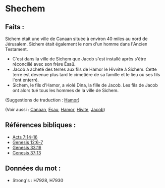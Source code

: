 # Shechem

## Faits :

Sichem était une ville de Canaan située à environ 40 miles au nord de Jérusalem. Sichem était également le nom d'un homme dans l'Ancien Testament.

* C'est dans la ville de Sichem que Jacob s'est installé après s'être réconcilié avec son frère Ésaü.
* Jacob a acheté des terres aux fils de Hamor le Hivvite à Sichem. Cette terre est devenue plus tard le cimetière de sa famille et le lieu où ses fils l'ont enterré.
* Sichem, le fils d'Hamor, a violé Dina, la fille de Jacob. Les fils de Jacob ont alors tué tous les hommes de la ville de Sichem.

(Suggestions de traduction : [Hamor](../names/hamor.md))

(Voir aussi : [Canaan](../names/canaan.md), [Esau](../names/esau.md), [Hamor](../names/hamor.md), [Hivite](../names/hivite.md), [Jacob](../names/jacob.md))

## Références bibliques :

* [Acts 7:14-16](rc://en/tn/help/act/07/14)
* [Genesis 12:6-7](rc://en/tn/help/gen/12/06)
* [Genesis 33:19](rc://en/tn/help/gen/33/19)
* [Genesis 37:13](rc://en/tn/help/gen/37/13)

## Données du mot :

* Strong's : H7928, H7930
